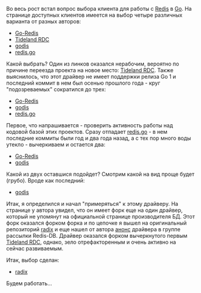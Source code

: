 Во весь рост встал вопрос выбора клиента для работы с [Redis](http://redis.io/) в [Go](http://golang.org/). На странице доступных клиентов имеется на выбор четыре различных варианта от разных авторов: 

* [Go-Redis][1]
* [Tideland RDC][2]
* [godis][3]
* [redis.go][4]

Какой выбрать? Один из линков оказался нерабочим, вероятно по причине переезда проекта на новое место: [Tideland RDC](https://bitbucket.org/mendsley/tideland-rdc). Также выяснилось, что этот драйвер не имеет поддержки релиза Go 1 и последний коммит в нем был осенью прошлого года - круг "подозреваемых" сократился до трех:

* [Go-Redis][1]
* [godis][3]
* [redis.go][4]

Первое, что напрашивается - проверить активность работы над кодовой базой этих проектов. Сразу отпадает [redis.go][4] - в нем последние коммиты были год и два года назад, а с тех пор много воды утекло - вычеркиваем и остается два:

* [Go-Redis][1]
* [godis][3]

Какой из двух оставшися подойдет? Смотрим какой на вид проще будет (грубо). Вроде как последний:

* [godis][3]

Итак, я определился и начал "примеряться" к этому драйверу. На странице у автора увидел, что он имеет форк еще на один драйвер, который не упомянут на официальной странице производителя БД. Этот форк оказался форком форка и по цепочке я вышел на оригинальный репозиторий [radix][5] и еще нашел от автора [анонс](http://groups.google.com/group/redis-db/browse_thread/thread/956b6d83b5f87f79) драйвера в группе рассылки Redis-DB. Драйвер оказался форком вычеркнутого первым [Tideland RDC][2], однако, зело отрефакторенным и очень активно на сейчас развиваемым.

Итак, выбор сделан:

* [radix][5]

Будем работать...

[1]: https://github.com/alphazero/Go-Redis
[2]: http://code.google.com/p/tideland-rdc/
[3]: https://github.com/simonz05/godis
[4]: https://github.com/hoisie/redis.go
[5]: https://github.com/fzzbt/radix







